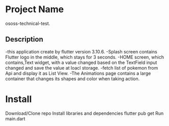 
# Project Name

ososs-technical-test.

## Description
-this application create by flutter version 3.10.6.
-Splash screen contains Flutter logo in the middle, which stays for 3 seconds.
-HOME screen, which contains,Text widget, with a value changed based on the TextField input changed and save the value at loacl storage.
-fetch list of pokemon from Api and display it as List View.
-The Animations page contains a large container that changes its shapes and color when taking action.
# Install
Download/Clone repo
Install libraries and dependencies flutter pub get
Run main.dart
